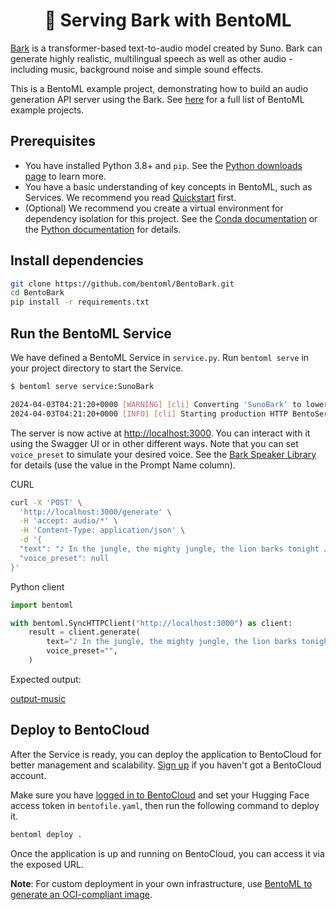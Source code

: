 <div align="center">
    <h1 align="center">🎵 Serving Bark with BentoML</h1>
</div>

[Bark](https://github.com/suno-ai/bark) is a transformer-based text-to-audio model created by Suno. Bark can generate highly realistic, multilingual speech as well as other audio - including music, background noise and simple sound effects.

This is a BentoML example project, demonstrating how to build an audio generation API server using the Bark. See [here](https://github.com/bentoml/BentoML?tab=readme-ov-file#%EF%B8%8F-what-you-can-build-with-bentoml) for a full list of BentoML example projects.

## Prerequisites

- You have installed Python 3.8+ and `pip`. See the [Python downloads page](https://www.python.org/downloads/) to learn more.
- You have a basic understanding of key concepts in BentoML, such as Services. We recommend you read [Quickstart](https://docs.bentoml.com/en/1.2/get-started/quickstart.html) first.
- (Optional) We recommend you create a virtual environment for dependency isolation for this project. See the [Conda documentation](https://conda.io/projects/conda/en/latest/user-guide/tasks/manage-environments.html) or the [Python documentation](https://docs.python.org/3/library/venv.html) for details.

## Install dependencies

```bash
git clone https://github.com/bentoml/BentoBark.git
cd BentoBark
pip install -r requirements.txt
```

## Run the BentoML Service

We have defined a BentoML Service in `service.py`. Run `bentoml serve` in your project directory to start the Service.

```bash
$ bentoml serve service:SunoBark

2024-04-03T04:21:20+0000 [WARNING] [cli] Converting 'SunoBark' to lowercase: 'sunobark'.
2024-04-03T04:21:20+0000 [INFO] [cli] Starting production HTTP BentoServer from "service:SunoBark" listening on http://localhost:3000 (Press CTRL+C to quit)
```

The server is now active at [http://localhost:3000](http://localhost:3000/). You can interact with it using the Swagger UI or in other different ways. Note that you can set `voice_preset` to simulate your desired voice. See the [Bark Speaker Library](https://suno-ai.notion.site/8b8e8749ed514b0cbf3f699013548683?v=bc67cff786b04b50b3ceb756fd05f68c) for details (use the value in the Prompt Name column).

CURL

```bash
curl -X 'POST' \
  'http://localhost:3000/generate' \
  -H 'accept: audio/*' \
  -H 'Content-Type: application/json' \
  -d '{
  "text": "♪ In the jungle, the mighty jungle, the lion barks tonight ♪",
  "voice_preset": null
}'
```

Python client

```python
import bentoml

with bentoml.SyncHTTPClient("http://localhost:3000") as client:
    result = client.generate(
        text="♪ In the jungle, the mighty jungle, the lion barks tonight ♪",
        voice_preset="",
    )
```

Expected output:

[output-music](/assets/output-bark.wav)

## Deploy to BentoCloud

After the Service is ready, you can deploy the application to BentoCloud for better management and scalability. [Sign up](https://www.bentoml.com/) if you haven't got a BentoCloud account.

Make sure you have [logged in to BentoCloud](https://docs.bentoml.com/en/latest/bentocloud/how-tos/manage-access-token.html) and set your Hugging Face access token in `bentofile.yaml`, then run the following command to deploy it.

```bash
bentoml deploy .
```

Once the application is up and running on BentoCloud, you can access it via the exposed URL.

**Note**: For custom deployment in your own infrastructure, use [BentoML to generate an OCI-compliant image](https://docs.bentoml.com/en/latest/guides/containerization.html).
